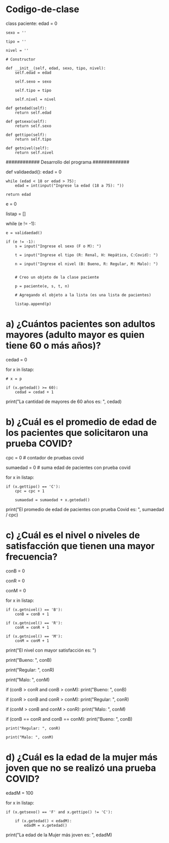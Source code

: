 # Codigo-de-clase
class paciente:
    edad = 0

    sexo = ''

    tipo = ''

    nivel = ''

    # Constructor

    def __init__(self, edad, sexo, tipo, nivel):
        self.edad = edad

        self.sexo = sexo

        self.tipo = tipo

        self.nivel = nivel

    def getedad(self):
        return self.edad

    def getsexo(self):
        return self.sexo

    def gettipo(self):
        return self.tipo

    def getnivel(self):
        return self.nivel


############ Desarrollo del programa #############


def validaedad():
    edad = 0

    while (edad < 18 or edad > 75):
        edad = int(input("Ingrese la edad (18 a 75): "))

    return edad


e = 0

listap = []

while (e != -1):

    e = validaedad()

    if (e != -1):
        s = input("Ingrese el sexo (F o M): ")

        t = input("Ingrese el tipo (R: Renal, H: Hepático, C:Covid): ")

        n = input("Ingrese el nivel (B: Bueno, R: Regular, M: Malo): ")
    

        # Creo un objeto de la clase paciente

        p = paciente(e, s, t, n)

        # Agregando el objeto a la lista (es una lista de pacientes)

        listap.append(p)

# a) ¿Cuántos pacientes son adultos mayores (adulto mayor es quien tiene 60 o más años)?

cedad = 0

for x in listap:

    # x = p

    if (x.getedad() >= 60):
        cedad = cedad + 1

print("La cantidad de mayores de 60 años es: ", cedad)

# b) ¿Cuál es el promedio de edad de los pacientes que solicitaron una prueba COVID?

cpc = 0  # contador de pruebas covid

sumaedad = 0  # suma edad de pacientes con prueba covid

for x in listap:

    if (x.gettipo() == 'C'):
        cpc = cpc + 1

        sumaedad = sumaedad + x.getedad()

print("El promedio de edad de pacientes con prueba Covid es: ", sumaedad / cpc)

# c) ¿Cuál es el nivel o niveles de satisfacción que tienen una mayor frecuencia?

conB = 0

conR = 0

conM = 0

for x in listap:

    if (x.getnivel() == 'B'):
        conB = conB + 1

    if (x.getnivel() == 'R'):
        conR = conR + 1

    if (x.getnivel() == 'M'):
        conM = conM + 1

print("El nivel con mayor satisfacción es: ")

print("Bueno: ", conB)

print("Regular: ", conR)

print("Malo: ", conM)

if (conB > conR and conB > conM):
    print("Bueno: ", conB)

if (conR > conB and conR > conM):
    print("Regular: ", conR)

if (conM > conB and conM > conR):
    print("Malo: ", conM)

if (conB == conR and conB == conM):
    print("Bueno: ", conB)

    print("Regular: ", conR)

    print("Malo: ", conM)

# d) ¿Cuál es la edad de la mujer más joven que no se realizó una prueba COVID?

edadM = 100

for x in listap:

    if (x.getsexo() == 'F' and x.gettipo() != 'C'):

        if (x.getedad() < edadM):
            edadM = x.getedad()

print("La edad de la Mujer más joven es: ", edadM)

